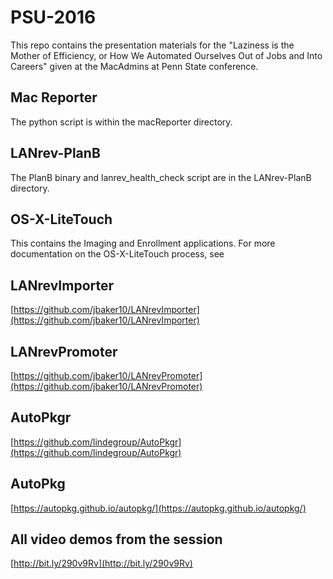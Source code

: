 # PSU-2016
This repo contains the presentation materials for the "Laziness is the Mother of Efficiency, or How We Automated Ourselves Out of Jobs and Into Careers" given at the MacAdmins at Penn State conference.

## Mac Reporter
The python script is within the macReporter directory.

## LANrev-PlanB
The PlanB binary and lanrev_health_check script are in the LANrev-PlanB directory.

## OS-X-LiteTouch
This contains the Imaging and Enrollment applications. For more documentation on the OS-X-LiteTouch process, see 

## LANrevImporter
[https://github.com/jbaker10/LANrevImporter](https://github.com/jbaker10/LANrevImporter)

## LANrevPromoter
[https://github.com/jbaker10/LANrevPromoter](https://github.com/jbaker10/LANrevPromoter)

## AutoPkgr
[https://github.com/lindegroup/AutoPkgr](https://github.com/lindegroup/AutoPkgr)

## AutoPkg
[https://autopkg.github.io/autopkg/](https://autopkg.github.io/autopkg/)

## All video demos from the session
[http://bit.ly/290v9Rv](http://bit.ly/290v9Rv)
